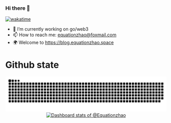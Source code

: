 ### Hi there 👋
[![wakatime](https://wakatime.com/badge/user/90d4bbc2-a779-4bb1-a2a2-572e90fc4e29.svg)](https://wakatime.com/@90d4bbc2-a779-4bb1-a2a2-572e90fc4e29)
- 🔭 I’m currently working on go/web3
- 📫 How to reach me: equationzhao@foxmail.com
- 🌍 Welcome to https://blog.equationzhao.space


# Github state

<img alt="Dashboard stats of @Equationzhao" src="https://github.com/Equationzhao/Equationzhao/raw/refs/heads/output/github-contribution-grid-snake-dark.svg">

<a href="https://next.ossinsight.io/widgets/official/compose-user-dashboard-stats?user_id=75521101" target="_blank" style="display: block" align="center">
  <picture>
    <source media="(prefers-color-scheme: dark)" srcset="https://next.ossinsight.io/widgets/official/compose-user-dashboard-stats/thumbnail.png?user_id=75521101&image_size=auto&color_scheme=dark" width="771" height="auto">
    <img alt="Dashboard stats of @Equationzhao" src="https://next.ossinsight.io/widgets/official/compose-user-dashboard-stats/thumbnail.png?user_id=75521101&image_size=auto&color_scheme=light" width="771" height="auto">
  </picture>
</a>
